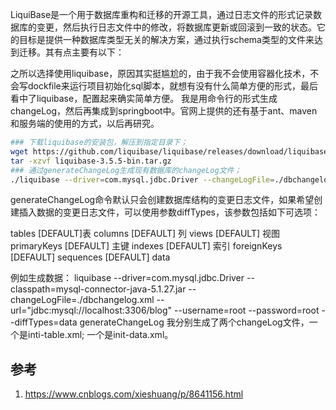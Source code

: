 

LiquiBase是一个用于数据库重构和迁移的开源工具，通过日志文件的形式记录数据库的变更，然后执行日志文件中的修改，将数据库更新或回滚到一致的状态。它的目标是提供一种数据库类型无关的解决方案，通过执行schema类型的文件来达到迁移。其有点主要有以下：

之所以选择使用liquibase，原因其实挺尴尬的，由于我不会使用容器化技术，不会写dockfile来运行项目初始化sql脚本，就想有没有什么简单方便的形式，最后看中了liquibase，配置起来确实简单方便。
我是用命令行的形式生成changeLog，然后再集成到springboot中。官网上提供的还有基于ant、maven和服务端的使用的方式，以后再研究。

```sh
### 下载liquibase的安装包，解压到指定目录下；
wget https://github.com/liquibase/liquibase/releases/download/liquibase-parent-3.5.5/liquibase-3.5.5-bin.tar.gz
tar -xzvf liquibase-3.5.5-bin.tar.gz
### 通过generateChangeLog生成现有数据库的changeLog文件；
./liquibase --driver=com.mysql.jdbc.Driver --changeLogFile=./dbchangelog.xml --url="jdbc:mysql://127.0.0.1/cmi1" --username=root --password=123456 generateChangeLog
```
generateChangeLog命令默认只会创建数据库结构的变更日志文件，如果希望创建插入数据的变更日志文件，可以使用参数diffTypes，该参数包括如下可选项：

tables [DEFAULT]表
columns [DEFAULT] 列
views [DEFAULT] 视图
primaryKeys [DEFAULT] 主键
indexes [DEFAULT] 索引
foreignKeys [DEFAULT]
sequences [DEFAULT]
data

例如生成数据：
liquibase --driver=com.mysql.jdbc.Driver --classpath=mysql-connector-java-5.1.27.jar --changeLogFile=./dbchangelog.xml --url="jdbc:mysql://localhost:3306/blog" --username=root --password=root --diffTypes=data generateChangeLog
我分别生成了两个changeLog文件，一个是inti-table.xml; 一个是init-data.xml。


## 参考

1. https://www.cnblogs.com/xieshuang/p/8641156.html

